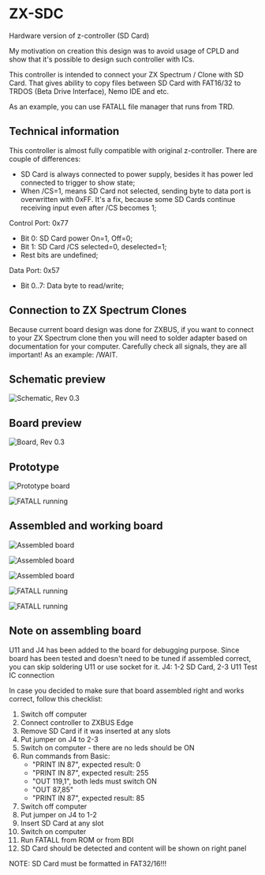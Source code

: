 # ZX-SDC
Hardware version of z-controller (SD Card)

My motivation on creation this design was to avoid usage of CPLD and show that it's possible to design such controller with ICs.

This controller is intended to connect your ZX Spectrum / Clone with SD Card. That gives ability to copy files between SD Card with FAT16/32 to TRDOS (Beta Drive Interface), Nemo IDE and etc.

As an example, you can use FATALL file manager that runs from TRD.

## Technical information

This controller is almost fully compatible with original z-controller. There are couple of differences:
 - SD Card is always connected to power supply, besides it has power led connected to trigger to show state;
 - When /CS=1, means SD Card not selected, sending byte to data port is overwritten with 0xFF. It's a fix, because some SD Cards continue receiving input even after /CS becomes 1;

Control Port: 0x77
 - Bit 0: SD Card power On=1, Off=0;
 - Bit 1: SD Card /CS selected=0, deselected=1;
 - Rest bits are undefined;
   
Data Port: 0x57
 - Bit 0..7: Data byte to read/write; 

## Connection to ZX Spectrum Clones

Because current board design was done for ZXBUS, if you want to connect to your ZX Spectrum clone then you will need to solder adapter based on documentation for your computer.
Carefully check all signals, they are all important! As an example: /WAIT.

## Schematic preview
![Schematic, Rev 0.3](/zx-sdc-sch-rev0.3.png)

## Board preview
![Board, Rev 0.3](/zx-sdc-3d-rev0.3.png)

## Prototype
![Prototype board](/zx-sdc-prototype-board.JPG)

![FATALL running](/zx-sdc-prototype-work.JPG)

## Assembled and working board

![Assembled board](/zx-sdc-assembled-board-1.jpeg)

![Assembled board](/zx-sdc-assembled-board-2.jpeg)

![Assembled board](/zx-sdc-assembled-board-3.jpeg)

![FATALL running](/zx-sdc-working-board-1.jpeg)

![FATALL running](/zx-sdc-working-board-2.jpeg)

## Note on assembling board

U11 and J4 has been added to the board for debugging purpose. Since board has been tested and doesn't need to be tuned if assembled correct, you can skip soldering U11 or use socket for it.
J4: 1-2 SD Card, 2-3 U11 Test IC connection

In case you decided to make sure that board assembled right and works correct, follow this checklist:
 1. Switch off computer
 2. Connect controller to ZXBUS Edge
 3. Remove SD Card if it was inserted at any slots
 4. Put jumper on J4 to 2-3
 5. Switch on computer - there are no leds should be ON
 6. Run commands from Basic:
    + "PRINT IN 87", expected result: 0
    + "PRINT IN 87", expected result: 255
    + "OUT 119,1", both leds must switch ON
    + "OUT 87,85"
    + "PRINT IN 87", expected result: 85
 7. Switch off computer
 8. Put jumper on J4 to 1-2
 9. Insert SD Card at any slot
 10. Switch on computer
 11. Run FATALL from ROM or from BDI
 12. SD Card should be detected and content will be shown on right panel

NOTE: SD Card must be formatted in FAT32/16!!!

